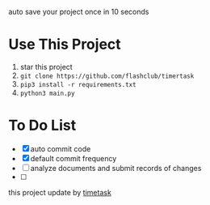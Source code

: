 auto save your project once in 10 seconds

# Use This Project

1. star this project
2. `git clone https://github.com/flashclub/timertask`
3. `pip3 install -r requirements.txt`
4. `python3 main.py`


# To Do List

- [X] auto commit code
- [X] default commit frequency
- [ ] analyze documents and submit records of changes
- [ ] 

this project update by [timetask](https://github.com/flashclub/timertask)
